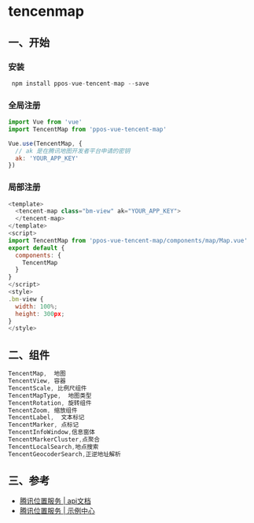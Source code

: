 # tencenmap

## 一、开始

### 安装

```js
 npm install ppos-vue-tencent-map --save
```

### 全局注册

```js
import Vue from 'vue'
import TencentMap from 'ppos-vue-tencent-map'

Vue.use(TencentMap, {
  // ak 是在腾讯地图开发者平台申请的密钥
  ak: 'YOUR_APP_KEY'
})
```

### 局部注册

```js
<template>
  <tencent-map class="bm-view" ak="YOUR_APP_KEY">
  </tencent-map>
</template>
<script>
import TencentMap from 'ppos-vue-tencent-map/components/map/Map.vue'
export default {
  components: {
    TencentMap
  }
}
</script>
<style>
.bm-view {
  width: 100%;
  height: 300px;
}
</style>
```

## 二、组件

```js
TencentMap,  地图
TencentView, 容器
TencentScale, 比例尺组件
TencentMapType,  地图类型
TencentRotation, 旋转组件
TencentZoom, 缩放组件
TencentLabel,  文本标记
TencentMarker, 点标记
TencentInfoWindow,信息窗体
TencentMarkerCluster,点聚合
TencentLocalSearch,地点搜索
TencentGeocoderSearch,正逆地址解析
```

## 三、参考

- [腾讯位置服务 | api文档](https://lbs.qq.com/webApi/javascriptGL/glGuide/glOverview)
- [腾讯位置服务 | 示例中心](https://lbs.qq.com/demoList/glAPI)











































